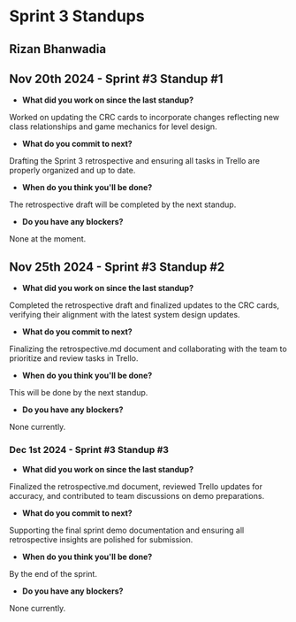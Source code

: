 # Sprint 3 Standups

## Rizan Bhanwadia

## Nov 20th 2024  - Sprint #3 Standup #1
- **What did you work on since the last standup?**

Worked on updating the CRC cards to incorporate changes reflecting new class relationships and game mechanics for level design.

- **What do you commit to next?**

Drafting the Sprint 3 retrospective and ensuring all tasks in Trello are properly organized and up to date.

- **When do you think you'll be done?**

The retrospective draft will be completed by the next standup.

- **Do you have any blockers?**

None at the moment.

## Nov 25th 2024 - Sprint #3 Standup #2
- **What did you work on since the last standup?**

Completed the retrospective draft and finalized updates to the CRC cards, verifying their alignment with the latest system design updates.

- **What do you commit to next?**

Finalizing the retrospective.md document and collaborating with the team to prioritize and review tasks in Trello.

- **When do you think you'll be done?**

This will be done by the next standup.

- **Do you have any blockers?**

None currently.

### Dec 1st 2024  - Sprint #3 Standup #3
- **What did you work on since the last standup?**

Finalized the retrospective.md document, reviewed Trello updates for accuracy, and contributed to team discussions on demo preparations.

- **What do you commit to next?**

Supporting the final sprint demo documentation and ensuring all retrospective insights are polished for submission.

- **When do you think you'll be done?**

By the end of the sprint.

- **Do you have any blockers?**

None currently.
